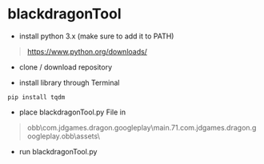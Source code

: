 # blackdragonTool

- install python 3.x (make sure to add it to PATH)
> https://www.python.org/downloads/

- clone / download repository

- install library through Terminal
```
pip install tqdm
```

- place blackdragonTool.py File in
> obb\com.jdgames.dragon.googleplay\main.71.com.jdgames.dragon.googleplay.obb\assets\

- run blackdragonTool.py
